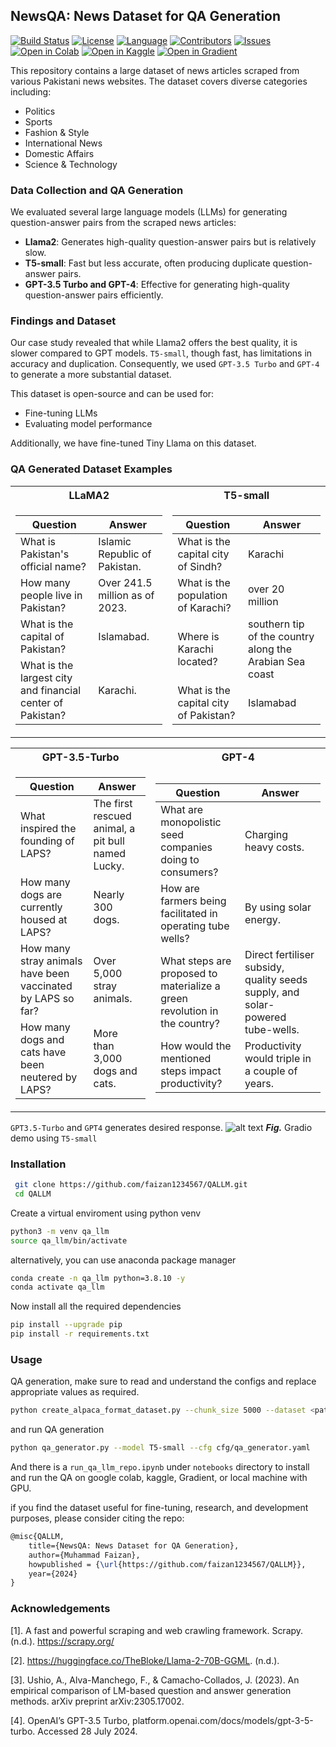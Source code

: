 ## NewsQA: News Dataset for QA Generation
[![Build Status](https://img.shields.io/github/actions/workflow/status/faizan1234567/QALLM/build.yml)](https://github.com/faizan1234567/QALLM/actions)
[![License](https://img.shields.io/github/license/faizan1234567/QALLM)](https://github.com/faizan1234567/QALLM/blob/main/LICENSE)
[![Language](https://img.shields.io/github/languages/top/faizan1234567/QALLM)](https://github.com/faizan1234567/QALLM)
[![Contributors](https://img.shields.io/github/contributors/faizan1234567/QALLM)](https://github.com/faizan1234567/QALLM/graphs/contributors)
[![Issues](https://img.shields.io/github/issues/faizan1234567/QALLM)](https://github.com/faizan1234567/QALLM/issues)
[![Open in Colab](https://colab.research.google.com/assets/colab-badge.svg)](https://colab.research.google.com/github/faizan1234567/QALLM/blob/main/notebooks/run_qa_llm_repo.ipynb)
[![Open in Kaggle](https://kaggle.com/static/images/open-in-kaggle.svg)](https://kaggle.com/kernels/welcome?src=https://github.com/faizan1234567/QALLM/blob/main/notebooks/run_qa_llm_repo.ipynb)
[![Open in Gradient](https://assets.paperspace.io/img/gradient-badge.svg)](https://console.paperspace.com/github/faizan1234567/QALLM/blob/main/notebooks/run_qa_llm_repo.ipynb)



This repository contains a large dataset of news articles scraped from various Pakistani news websites. The dataset covers diverse categories including:

- Politics
- Sports
- Fashion & Style
- International News
- Domestic Affairs
- Science & Technology

### Data Collection and QA Generation

We evaluated several large language models (LLMs) for generating question-answer pairs from the scraped news articles:

- **Llama2**: Generates high-quality question-answer pairs but is relatively slow.
- **T5-small**: Fast but less accurate, often producing duplicate question-answer pairs.
- **GPT-3.5 Turbo and GPT-4**: Effective for generating high-quality question-answer pairs efficiently.

### Findings and Dataset

Our case study revealed that while Llama2 offers the best quality, it is slower compared to GPT models. ```T5-small```, though fast, has limitations in accuracy and duplication. Consequently, we used ```GPT-3.5 Turbo``` and ```GPT-4``` to generate a more substantial dataset.

This dataset is open-source and can be used for:

- Fine-tuning LLMs
- Evaluating model performance

Additionally, we have fine-tuned Tiny Llama on this dataset.

### QA Generated Dataset Examples

<table>
<tr><th>LLaMA2</th><th>T5-small</th></tr>
<tr><td>

| Question                                                 | Answer                                  |
|----------------------------------------------------------|-----------------------------------------|
| What is Pakistan's official name?                        | Islamic Republic of Pakistan.           |
| How many people live in Pakistan?                        | Over 241.5 million as of 2023.          |
| What is the capital of Pakistan?                         | Islamabad.                              |
| What is the largest city and financial center of Pakistan? | Karachi.                                |

</td><td>

| Question                                                 | Answer                                  |
|----------------------------------------------------------|-----------------------------------------|
| What is the capital city of Sindh?                       | Karachi                                 |
| What is the population of Karachi?                       | over 20 million                         |
| Where is Karachi located?                                | southern tip of the country along the Arabian Sea coast |
| What is the capital city of Pakistan?                    | Islamabad                               |

</td></tr>
</table>


<table>
<tr><th>GPT-3.5-Turbo</th><th>GPT-4</th></tr>
<tr><td>

| Question                                          | Answer                                          |
|---------------------------------------------------|-------------------------------------------------|
| What inspired the founding of LAPS?               | The first rescued animal, a pit bull named Lucky.|
| How many dogs are currently housed at LAPS?       | Nearly 300 dogs.                                |
| How many stray animals have been vaccinated by LAPS so far?| Over 5,000 stray animals.                    |
| How many dogs and cats have been neutered by LAPS?| More than 3,000 dogs and cats.                  |

</td><td>

| Question                                          | Answer                                          |
|---------------------------------------------------|-------------------------------------------------|
| What are monopolistic seed companies doing to consumers? | Charging heavy costs.                       |
| How are farmers being facilitated in operating tube wells? | By using solar energy.                     |
| What steps are proposed to materialize a green revolution in the country?| Direct fertiliser subsidy, quality seeds supply, and solar-powered tube-wells. |
| How would the mentioned steps impact productivity?| Productivity would triple in a couple of years. |

</td></tr>
</table>



```GPT3.5-Turbo``` and ```GPT4``` generates desired response. 
![alt text](https://github.com/faizan1234567/QALLM/blob/main/images/gradio_demo.PNG)
***Fig.*** Gradio demo using ```T5-small```

### Installation

```bash
 git clone https://github.com/faizan1234567/QALLM.git
 cd QALLM
```

Create  a virtual enviroment using python venv
```bash
python3 -m venv qa_llm
source qa_llm/bin/activate
```
alternatively, you can use anaconda package manager
```bash
conda create -n qa_llm python=3.8.10 -y
conda activate qa_llm
```

Now install all the required dependencies
```bash
pip install --upgrade pip
pip install -r requirements.txt
```

### Usage
QA generation, make sure to read and understand the configs and replace appropriate values as required.
```bash
python create_alpaca_format_dataset.py --chunk_size 5000 --dataset <path>
```
and run QA generation 
```bash
python qa_generator.py --model T5-small --cfg cfg/qa_generator.yaml
```

And there is a ```run_qa_llm_repo.ipynb``` under ```notebooks``` directory to install and run the QA on google colab, kaggle, Gradient, or local machine with GPU. 

if you find the dataset useful for fine-tuning, research, and development purposes, please consider citing the repo:

```latex
@misc{QALLM,
    title={NewsQA: News Dataset for QA Generation},
    author={Muhammad Faizan},
    howpublished = {\url{https://github.com/faizan1234567/QALLM}},
    year={2024}
}
```


### Acknowledgements

[1]. A fast and powerful scraping and web crawling framework. Scrapy. (n.d.). https://scrapy.org/ 

[2]. https://huggingface.co/TheBloke/Llama-2-70B-GGML. (n.d.).

[3]. Ushio, A., Alva-Manchego, F., & Camacho-Collados, J. (2023). An empirical comparison of LM-based question and answer generation methods. arXiv preprint arXiv:2305.17002.

[4]. OpenAI’s GPT-3.5 Turbo, platform.openai.com/docs/models/gpt-3-5-turbo. Accessed 28 July 2024. 


